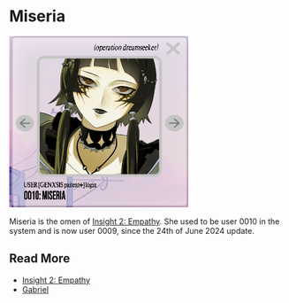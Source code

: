 # Miseria

![img_3.png](../../Resources/miseria/miseria.png)

Miseria is the omen of [Insight 2: Empathy](../lore/insight2-empathy). She used to be user 0010 in the system and is now user 0009, since 
the 24th of June 2024 update.

## Read More

- [Insight 2: Empathy](../lore/insight2-empathy)
- [Gabriel](gabriel)